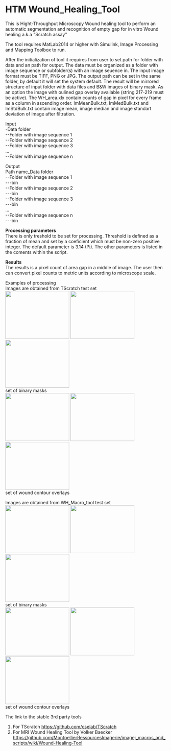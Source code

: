 # HTM Wound_Healing_Tool
This is Hight-Throughput Microscopy Wound healing tool to perform an automatic segmentation and recognition of empty gap for in vitro Wound healing a.k.a "Scratch assay" 

The tool requires MatLab2014 or higher with Simulink, Image Processing and Mapping Toolbox to run. 

After the initialization of tool it requires from user to set path for folder with data and an path for output.
The data must be organized as a folder with image sequence or subfolder(s) with an image seuence in. The input image format must be TIFF, PNG or JPG. 
The output path can be set in the same folder, by default it will set the system default. The result will be mirrored structure of input folder with data files and B&W images of binary mask. As an option the image with oulined gap overlay available (string 217-219 must be active). 
The WH_area.xlx contain counts of gap in pixel for every frame as a column in ascending order. 
ImMeanBulk.txt, ImMedBulk.txt and ImStdBulk.txt contain image mean, image median and image standart deviation of image after filtration. 

Input <br>
-Data folder<br>
--Folder with image sequence 1<br>
--Folder with image sequence 2<br>
--Folder with image sequence 3<br>
...<br>
--Folder with image sequence n<br>

Output<br>
Path name_Data folder<br>
--Folder with image sequence 1<br>
---bin  <br>
--Folder with image sequence 2<br>
---bin <br>
--Folder with image sequence 3<br>
---bin <br>
...<br>
--Folder with image sequence n<br>
---bin<br>

<b>Processing parameters</b><br>
There is only treshold to be set for processing. Threshold is defined as a fraction of mean and set by a coeficient which must be non-zero positive integer. The default parameter is 3.14 (Pi). The other parameters is listed in the coments within the script.


<b>Results</b><br>
The results is a pixel count of area gap in a middle of image. The user then can convert pixel counts to metric units according to microscope scale. 

Examples of processing <br>
Images are obtained from TScratch test set<br>
<img src="https://user-images.githubusercontent.com/35289663/106069474-925d8a80-60d0-11eb-9a98-65dcd7941119.png" width="200" height="150">
<img src="https://user-images.githubusercontent.com/35289663/106069475-92f62100-60d0-11eb-8038-ce24c157fe45.png" width="200" height="150">
<img src="https://user-images.githubusercontent.com/35289663/106069476-92f62100-60d0-11eb-90e6-e891e6ead4f2.png" width="200" height="150"><br>
set of binary masks<br>
<img src="https://user-images.githubusercontent.com/35289663/106069477-92f62100-60d0-11eb-82c3-4b8e55829681.jpg" width="200" height="150">
<img src="https://user-images.githubusercontent.com/35289663/106069479-938eb780-60d0-11eb-9f25-edf946928172.jpg" width="200" height="150">
<img src="https://user-images.githubusercontent.com/35289663/106069480-938eb780-60d0-11eb-918e-e2e30929b6aa.jpg" width="200" height="150"><br>
set of wound contour overlays<br>

Images are obtained from WH_Macro_tool test set<br>
<img src="https://user-images.githubusercontent.com/35289663/107214006-ee4dda80-6a11-11eb-8392-c5f6d6e8a3e7.png" width="200" height="150">
<img src="https://user-images.githubusercontent.com/35289663/107214007-eee67100-6a11-11eb-9160-7323e9b159ce.png" width="200" height="150">
<img src="https://user-images.githubusercontent.com/35289663/107212613-e2f9af80-6a0f-11eb-93d2-c04f687203cf.png" width="200" height="150"><br>
set of binary masks<br>
<img src="https://user-images.githubusercontent.com/35289663/107212616-e2f9af80-6a0f-11eb-88ae-15fd9f0fe459.jpg" width="200" height="150">
<img src="https://user-images.githubusercontent.com/35289663/107212617-e3924600-6a0f-11eb-9aa6-0f9a9184b156.jpg" width="200" height="150">
<img src="https://user-images.githubusercontent.com/35289663/107212618-e3924600-6a0f-11eb-860e-a99805318903.jpg" width="200" height="150"><br>
set of wound contour overlays<br>

The link to the stable 3rd party tools 
1. For TScratch https://github.com/cselab/TScratch
2. For MRI Wound Healing Tool by Volker Baecker https://github.com/MontpellierRessourcesImagerie/imagej_macros_and_scripts/wiki/Wound-Healing-Tool


